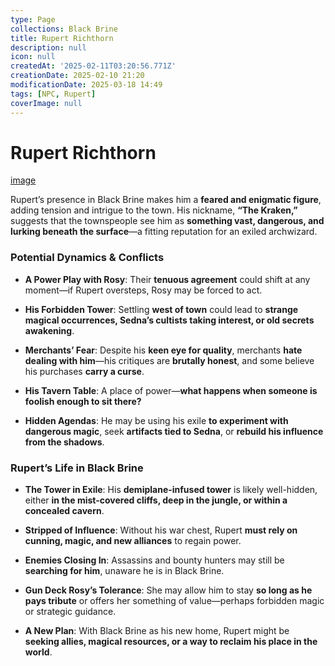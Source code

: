```yaml
---
type: Page
collections: Black Brine
title: Rupert Richthorn
description: null
icon: null
createdAt: '2025-02-11T03:20:56.771Z'
creationDate: 2025-02-10 21:20
modificationDate: 2025-03-18 14:49
tags: [NPC, Rupert]
coverImage: null
---
```


# Rupert Richthorn

[image](https://app.capacities.io/31f71015-b54c-41a2-8667-93c80b54b876/5099e89a-c1ed-4155-a37f-37effec12bc6)

Rupert’s presence in Black Brine makes him a **feared and enigmatic figure**, adding tension and intrigue to the town. His nickname, **“The Kraken,”** suggests that the townspeople see him as **something vast, dangerous, and lurking beneath the surface**—a fitting reputation for an exiled archwizard.

### **Potential Dynamics & Conflicts**

- **A Power Play with Rosy**: Their **tenuous agreement** could shift at any moment—if Rupert oversteps, Rosy may be forced to act.

- **His Forbidden Tower**: Settling **west of town** could lead to **strange magical occurrences, Sedna’s cultists taking interest, or old secrets awakening**.

- **Merchants’ Fear**: Despite his **keen eye for quality**, merchants **hate dealing with him**—his critiques are **brutally honest**, and some believe his purchases **carry a curse**.

- **His Tavern Table**: A place of power—**what happens when someone is foolish enough to sit there?**

- **Hidden Agendas**: He may be using his exile **to experiment with dangerous magic**, seek **artifacts tied to Sedna**, or **rebuild his influence from the shadows**.

### **Rupert’s Life in Black Brine**

- **The Tower in Exile**: His **demiplane-infused tower** is likely well-hidden, either **in the mist-covered cliffs, deep in the jungle, or within a concealed cavern**.

- **Stripped of Influence**: Without his war chest, Rupert **must rely on cunning, magic, and new alliances** to regain power.

- **Enemies Closing In**: Assassins and bounty hunters may still be **searching for him**, unaware he is in Black Brine.

- **Gun Deck Rosy’s Tolerance**: She may allow him to stay **so long as he pays tribute** or offers her something of value—perhaps forbidden magic or strategic guidance.

- **A New Plan**: With Black Brine as his new home, Rupert might be **seeking allies, magical resources, or a way to reclaim his place in the world**.


